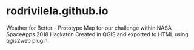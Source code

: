 # rodrivilela.github.io
Weather for Better - Prototype Map for our challenge within NASA SpaceApps 2018 Hackaton
Created in QGIS and exported to HTML using qgis2web plugin.
